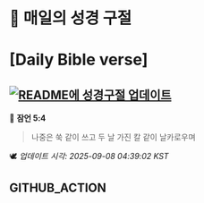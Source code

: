 # 🙏 매일의 성경 구절
# [Daily Bible verse]
## [![README에 성경구절 업데이트](https://github.com/DONGSUKA/first_test/actions/workflows/update-readme-bible.yml/badge.svg)](https://github.com/DONGSUKA/first_test/actions/workflows/update-readme-bible.yml)
<!-- START_BIBLE_VERSE -->
📖 **잠언 5:4**
> 나중은 쑥 같이 쓰고 두 날 가진 칼 같이 날카로우며

🕊️ _업데이트 시각: 2025-09-08 04:39:02 KST_
  <!-- END_BIBLE_VERSE -->
## GITHUB_ACTION
